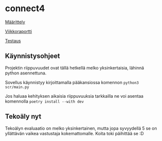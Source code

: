 # connect4

[Määrittely](https://github.com/kaarleol/connect4/blob/main/dokumentaatio/maarittely.md)

[Viikkoraportti](https://github.com/kaarleol/connect4/blob/main/dokumentaatio/viikkoraportti4.md)

[Testaus](https://github.com/kaarleol/connect4/blob/main/dokumentaatio/testaus.md)

## Käynnistysohjeet

Projektin riippuvuudet ovat tällä hetkellä melko yksinkertaisia, lähinnä python asennettuna.

Sovellus käynnistyy kirjoittamalla pääkansiossa komennon ```python3 scr/main.py ```

Jos haluaa kehityksen aikaisia riippuvuuksia tarkkailla ne voi asentaa komennolla ```poetry install --with dev```

## Tekoäly nyt

Tekoälyn evaluaatio on melko yksinkertainen, mutta jopa syvyydellä 5 se on yllättävän vaikea vastustaja kokemattomalle. Koita toki päihittää se :D
